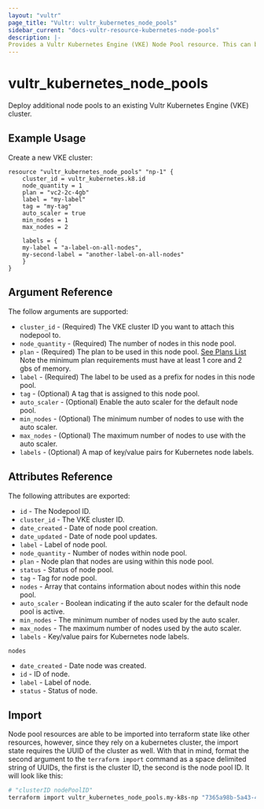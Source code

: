```yaml
---
layout: "vultr"
page_title: "Vultr: vultr_kubernetes_node_pools"
sidebar_current: "docs-vultr-resource-kubernetes-node-pools"
description: |-
Provides a Vultr Kubernetes Engine (VKE) Node Pool resource. This can be used to create, read, modify, and delete VKE clusters on your Vultr account.
---
```


# vultr_kubernetes_node_pools

Deploy additional node pools to an existing Vultr Kubernetes Engine (VKE) cluster.

## Example Usage

Create a new VKE cluster:

```hcl
resource "vultr_kubernetes_node_pools" "np-1" {
    cluster_id = vultr_kubernetes.k8.id
    node_quantity = 1
    plan = "vc2-2c-4gb"
    label = "my-label"
    tag = "my-tag"
    auto_scaler = true
    min_nodes = 1
    max_nodes = 2

    labels = {
	my-label = "a-label-on-all-nodes",
	my-second-label = "another-label-on-all-nodes"
    }
}

```

## Argument Reference

The follow arguments are supported:

* `cluster_id` - (Required) The VKE cluster ID you want to attach this nodepool to.
* `node_quantity` - (Required) The number of nodes in this node pool.
* `plan` - (Required) The plan to be used in this node pool. [See Plans List](https://www.vultr.com/api/#operation/list-plans) Note the minimum plan requirements must have at least 1 core and 2 gbs of memory.
* `label` - (Required) The label to be used as a prefix for nodes in this node pool.
* `tag` - (Optional) A tag that is assigned to this node pool.
* `auto_scaler` - (Optional) Enable the auto scaler for the default node pool.
* `min_nodes` - (Optional) The minimum number of nodes to use with the auto scaler.
* `max_nodes` - (Optional) The maximum number of nodes to use with the auto scaler.
* `labels` - (Optional) A map of key/value pairs for Kubernetes node labels.

## Attributes Reference

The following attributes are exported:
* `id` - The Nodepool ID.
* `cluster_id` - The VKE cluster ID.
* `date_created` - Date of node pool creation.
* `date_updated` - Date of node pool updates.
* `label` - Label of node pool.
* `node_quantity` - Number of nodes within node pool.
* `plan` - Node plan that nodes are using within this node pool.
* `status` - Status of node pool.
* `tag` - Tag for node pool.
* `nodes` - Array that contains information about nodes within this node pool.
* `auto_scaler` - Boolean indicating if the  auto scaler for the default node pool is active.
* `min_nodes` - The minimum number of nodes used by the auto scaler.
* `max_nodes` - The maximum number of nodes used by the auto scaler.
* `labels` - Key/value pairs for Kubernetes node labels.

`nodes`

* `date_created` - Date node was created.
* `id` - ID of node.
* `label` - Label of node.
* `status` - Status of node.

## Import
Node pool resources are able to be imported into terraform state like other
resources, however, since they rely on a kubernetes cluster, the import state
requires the UUID of the cluster as well. With that in mind, format the second
argument to the `terraform import` command as a space delimited string of
UUIDs, the first is the cluster ID, the second is the node pool ID. It will
look like this:

```sh
# "clusterID nodePoolID"
terraform import vultr_kubernetes_node_pools.my-k8s-np "7365a98b-5a43-450f-bd27-d768827100e5 ec330340-4f50-4526-858f-a39199f568ac"
```

